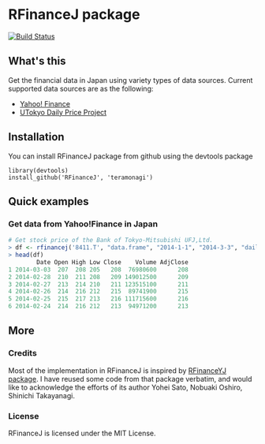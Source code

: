 RFinanceJ package
=============================================================

[![Build Status](https://travis-ci.org/teramonagi/RFinanceJ.png)](https://travis-ci.org/teramonagi/RFinanceJ)

## What's this
Get the financial data in Japan using variety types of data sources.
Current supported data sources are as the following:

- [Yahoo! Finance](http://finance.yahoo.co.jp/)
- [UTokyo Daily Price Project](http://www.cmdlab.co.jp/price_u-tokyo/dailys_e)


## Installation

You can install RFinanceJ package from github using the devtools package

```{r}
library(devtools)
install_github('RFinanceJ', 'teramonagi')
```

## Quick examples

### Get data from Yahoo!Finance in Japan
```r
# Get stock price of the Bank of Tokyo-Mitsubishi UFJ,Ltd. 
> df <- rfinancej('8411.T', "data.frame", "2014-1-1", "2014-3-3", "daily", "yahoo")
> head(df)
        Date Open High Low Close    Volume AdjClose
1 2014-03-03  207  208 205   208  76980600      208
2 2014-02-28  210  211 208   209 149012500      209
3 2014-02-27  213  214 210   211 123515100      211
4 2014-02-26  214  216 212   215  89741900      215
5 2014-02-25  215  217 213   216 111715600      216
6 2014-02-24  214  216 212   213  94971200      213
```

## More

### Credits

Most of the implementation in RFinanceJ is inspired by [RFinanceYJ package](http://cran.r-project.org/web/packages/RFinanceYJ/index.html). I have reused some code from that package verbatim, and would like to acknowledge the efforts of its author Yohei Sato, Nobuaki Oshiro, Shinichi Takayanagi.

### License
RFinanceJ is licensed under the MIT License. 